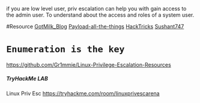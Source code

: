 if you are low level user, priv escalation can help you with gain access to the admin user.
To understand about the access and roles of a system user.

#Resource [GotMilk_Blog](https://blog.g0tmi1k.com/2011/08/basic-linux-privilege-escalation/)
[Payload-all-the-things](https://github.com/swisskyrepo/PayloadsAllTheThings/blob/master/Methodology%20and%20Resources/Linux%20-%20Privilege%20Escalation.md)
[HackTricks](https://book.hacktricks.xyz/linux-unix/linux-privilege-escalation-checklist)
[Sushant747](https://sushant747.gitbooks.io/total-oscp-guide/content/privilege_escalation_-_linux.html)

# `Enumeration is the key`

https://github.com/Gr1mmie/Linux-Privilege-Escalation-Resources


##### TryHackMe LAB
Linux Priv Esc
https://tryhackme.com/room/linuxprivescarena
